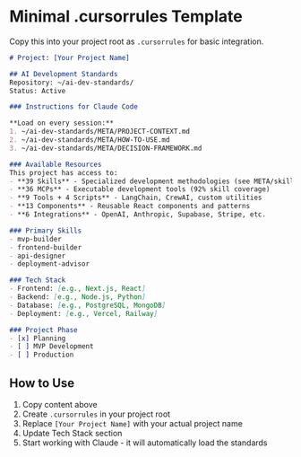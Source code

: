 # Minimal .cursorrules Template

Copy this into your project root as `.cursorrules` for basic integration.

```markdown
# Project: [Your Project Name]

## AI Development Standards
Repository: ~/ai-dev-standards/
Status: Active

### Instructions for Claude Code

**Load on every session:**
1. ~/ai-dev-standards/META/PROJECT-CONTEXT.md
2. ~/ai-dev-standards/META/HOW-TO-USE.md
3. ~/ai-dev-standards/META/DECISION-FRAMEWORK.md

### Available Resources
This project has access to:
- **39 Skills** - Specialized development methodologies (see META/skill-registry.json)
- **36 MCPs** - Executable development tools (92% skill coverage)
- **9 Tools + 4 Scripts** - LangChain, CrewAI, custom utilities
- **13 Components** - Reusable React components and patterns
- **6 Integrations** - OpenAI, Anthropic, Supabase, Stripe, etc.

### Primary Skills
- mvp-builder
- frontend-builder
- api-designer
- deployment-advisor

### Tech Stack
- Frontend: [e.g., Next.js, React]
- Backend: [e.g., Node.js, Python]
- Database: [e.g., PostgreSQL, MongoDB]
- Deployment: [e.g., Vercel, Railway]

### Project Phase
- [x] Planning
- [ ] MVP Development
- [ ] Production
```

## How to Use

1. Copy content above
2. Create `.cursorrules` in your project root
3. Replace `[Your Project Name]` with your actual project name
4. Update Tech Stack section
5. Start working with Claude - it will automatically load the standards
